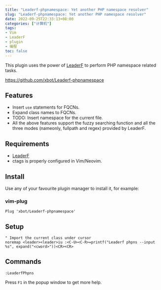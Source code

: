 ```yaml
---
title: "Leaderf-phpnamespace: Yet another PHP namespace resolver"
slug: "Leaderf-phpnamespace: Yet another PHP namespace resolver"
date: 2022-09-25T22:33:13+08:00
categories: ["计算机"]
tags:
- Vim
- LeaderF
- plugin
- 编程
toc: false
---
```


This plugin uses the power of [LeaderF](https://github.com/Yggdroot/LeaderF) to perform PHP namespace related tasks.

https://github.com/xbot/Leaderf-phpnamespace

## Features

- Insert `use` statements for FQCNs.
- Expand class names to FQCNs. 
- TODO: Insert namespace for the current file.
- All the above features support the fuzzy searching function and all the three modes (nameonly, fullpath and regex) provided by LeaderF.

## Requirements

- [LeaderF](https://github.com/Yggdroot/LeaderF)
- ctags is properly configured in Vim/Neovim.

## Install

Use any of your favourite plugin manager to install it, for example:

### vim-plug

```vim
Plug 'xbot/Leaderf-phpnamespace'
```

## Setup

```vim
" Import the current class under cursor
noremap <leader><leader>iu :<C-U><C-R>=printf("Leaderf phpns --input %s", expand("<cword>"))<CR><CR>
```

## Commands

```vim
:LeaderfPhpns
```

Press `F1` in the popup window to get more help.
